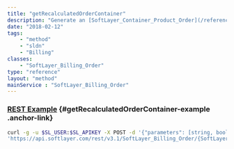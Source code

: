 ```yaml
---
title: "getRecalculatedOrderContainer"
description: "Generate an [SoftLayer_Container_Product_Order](/reference/datatypes/SoftLayer_Container_Product_Order) from a billing order. This will take into account promotions, reseller status, estimated taxes and all other standard order verification processes. "
date: "2018-02-12"
tags:
    - "method"
    - "sldn"
    - "Billing"
classes:
    - "SoftLayer_Billing_Order"
type: "reference"
layout: "method"
mainService : "SoftLayer_Billing_Order"
---
```


### [REST Example](#getRecalculatedOrderContainer-example) <a href="/article/rest/"><i class="fas fa-question"></i></a> {#getRecalculatedOrderContainer-example .anchor-link} 
```bash
curl -g -u $SL_USER:$SL_APIKEY -X POST -d '{"parameters": [string, boolean]}' \
'https://api.softlayer.com/rest/v3.1/SoftLayer_Billing_Order/{SoftLayer_Billing_OrderID}/getRecalculatedOrderContainer'
```
